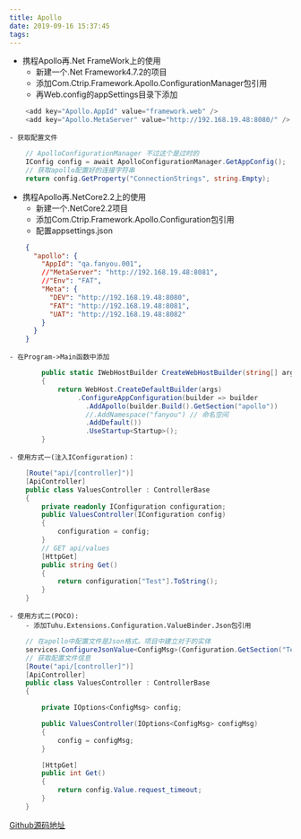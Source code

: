 ```yaml
---
title: Apollo
date: 2019-09-16 15:37:45
tags:
---
```


+ 携程Apollo再.Net FrameWork上的使用
    - 新建一个.Net Framework4.7.2的项目
    - 添加Com.Ctrip.Framework.Apollo.ConfigurationManager包引用
    - 再Web.config的appSettings目录下添加
``` csharp
    <add key="Apollo.AppId" value="framework.web" />
    <add key="Apollo.MetaServer" value="http://192.168.19.48:8080/" />
```
    - 获取配置文件
``` csharp
    // ApolloConfigurationManager 不过这个是过时的
    IConfig config = await ApolloConfigurationManager.GetAppConfig();
    // 获取apollo配置好的连接字符串
    return config.GetProperty("ConnectionStrings", string.Empty);
```

+ 携程Apollo再.NetCore2.2上的使用
    - 新建一个.NetCore2.2项目
    - 添加Com.Ctrip.Framework.Apollo.Configuration包引用
    - 配置appsettings.json
``` Json
    {
      "apollo": {
        "AppId": "qa.fanyou.001",
        //"MetaServer": "http://192.168.19.48:8081",
        //"Env": "FAT",
        "Meta": {
          "DEV": "http://192.168.19.48:8080",
          "FAT": "http://192.168.19.48:8081",
          "UAT": "http://192.168.19.48:8082"
        }
      }
    }
```
    - 在Program->Main函数中添加
``` csharp
        public static IWebHostBuilder CreateWebHostBuilder(string[] args)
        {
            return WebHost.CreateDefaultBuilder(args)
                 .ConfigureAppConfiguration(builder => builder
                   .AddApollo(builder.Build().GetSection("apollo"))
                   //.AddNamespace("fanyou") // 命名空间
                   .AddDefault())
                   .UseStartup<Startup>();
        }
```
    - 使用方式一(注入IConfiguration)：
``` csharp
    [Route("api/[controller]")]
    [ApiController]
    public class ValuesController : ControllerBase
    {
        private readonly IConfiguration configuration;
        public ValuesController(IConfiguration config)
        {
            configuration = config;
        }
        // GET api/values
        [HttpGet]
        public string Get()
        {
            return configuration["Test"].ToString();
        }
    }
```
    - 使用方式二(POCO):
        - 添加Tuhu.Extensions.Configuration.ValueBinder.Json包引用
``` csharp
    // 在apollo中配置文件是Json格式。项目中建立对于的实体
    services.ConfigureJsonValue<ConfigMsg>(Configuration.GetSection("Test"));
    // 获取配置文件信息
    [Route("api/[controller]")]
    [ApiController]
    public class ValuesController : ControllerBase
    {

        private IOptions<ConfigMsg> config;

        public ValuesController(IOptions<ConfigMsg> configMsg)
        {
            config = configMsg;
        }

        [HttpGet]
        public int Get()
        {
            return config.Value.request_timeout;
        }
    }
```

[Github源码地址](https://github.com/WangJunZzz/Apollo.git)